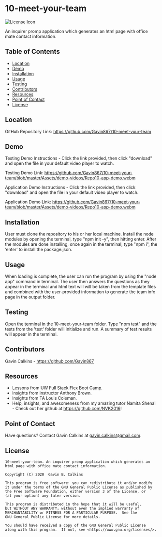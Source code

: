 # 10-meet-your-team

![License Icon](https://img.shields.io/badge/license-GPL3.0-informational.svg)

An inquirer promp application which generates an html page with office mate contact information.

## Table of Contents

- [Location](#location)
- [Demo](#demo)
- [Installation](#installation)
- [Usage](#usage)
- [Testing](#testing)
- [Contributors](#contributors)
- [Resources](#resources)
- [Point of Contact](#point-of-contact)
- [License](#license)

## Location

GitHub Repository Link: https://github.com/Gavin867/10-meet-your-team

## Demo

Testing Demo Instructions - Click the link provided, then click "download" and open the file in your default video player to watch. 

Testing Demo Link: https://github.com/Gavin867/10-meet-your-team/blob/master/Assets/demo-videos/Repo10-app-demo.webm

Application Demo Instructions - Click the link provided, then click "download" and open the file in your default video player to watch. 

Application Demo Link: https://github.com/Gavin867/10-meet-your-team/blob/master/Assets/demo-videos/Repo10-app-demo.webm

## Installation

User must clone the repository to his or her local machine. Install the node modules by opening the terminal, type "npm init -y", then hitting enter. After the modules are done installing, once again in the terminal, type "npm i", the ‘enter’ to install the package.json.

## Usage

When loading is complete, the user can run the program by using the "node app" command in terminal. The user then answers the questions as they appear in the terminal and html text will will be taken from the template files and combined with the user-provided information to generate the team info page in the output folder.

## Testing

Open the terminal in the 10-meet-your-team folder. Type "npm test" and the tests from the 'test' folder will initialize and run. A summary of test results will appear in the terminal.

## Contributors

Gavin Calkins - https://github.com/Gavin867

## Resources

- Lessons from UW Full Stack Flex Boot Camp.
- Insights from instructor Anthony Brown.
- Insights from TA Louis Coleman.
- Help, insights, and awesomeness from my amazing tutor Namita Shenai - Check out her github at https://github.com/NVK2016!

## Point of Contact

Have questions? Contact Gavin Calkins at gavin.calkins@gmail.com.

## License

    10-meet-your-team. An inquirer promp application which generates an html page with office mate contact information.

    Copyright (C) 2020  Gavin B. Calkins

    This program is free software: you can redistribute it and/or modify
    it under the terms of the GNU General Public License as published by
    the Free Software Foundation, either version 3 of the License, or
    (at your option) any later version.

    This program is distributed in the hope that it will be useful,
    but WITHOUT ANY WARRANTY; without even the implied warranty of
    MERCHANTABILITY or FITNESS FOR A PARTICULAR PURPOSE.  See the
    GNU General Public License for more details.

    You should have received a copy of the GNU General Public License
    along with this program.  If not, see <https://www.gnu.org/licenses/>.